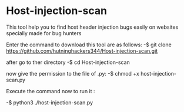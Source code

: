 # Host-injection-scan
This tool help you to find host header injection bugs easily on websites specially made for bug hunters 

Enter the command to download this tool are as follows:
-$ git clone https://github.com/hutninghackers344/Host-injection-scan.git

after go to ther directory 
-$ cd Host-injection-scan

now give the permission to the file of .py:
-$ chmod +x host-injection-scan.py

Execute the command now to run it :

-$ python3 ./host-injection-scan.py  


